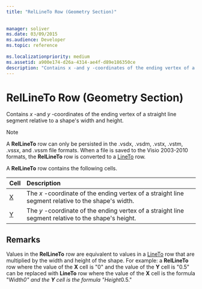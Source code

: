 ```yaml
---
title: "RelLineTo Row (Geometry Section)"
 
 
manager: soliver
ms.date: 03/09/2015
ms.audience: Developer
ms.topic: reference
 
ms.localizationpriority: medium
ms.assetid: a900e174-d26a-4314-ae4f-d89e186350ce
description: "Contains x -and y -coordinates of the ending vertex of a straight line segment relative to a shape's width and height."
---
```


# RelLineTo Row (Geometry Section)

Contains  *x*  -and  *y*  -coordinates of the ending vertex of a straight line segment relative to a shape's width and height. 
  
> [!NOTE]
> A **RelLineTo** row can only be persisted in the .vsdx, .vsdm, .vstx, .vstm, .vssx, and .vssm file formats. When a file is saved to the Visio 2003-2010 formats, the **RelLineTo** row is converted to a [LineTo](lineto-row-geometry-section.md) row. 
  
A **RelLineTo** row contains the following cells. 
  
|**Cell**|**Description**|
|:-----|:-----|
|[X](x-cell-geometry-section.md) <br/> |The *x*  -coordinate of the ending vertex of a straight line segment relative to the shape's width.  <br/> |
|[Y](y-cell-geometry-section.md) <br/> |The *y*  -coordinate of the ending vertex of a straight line segment relative to the shape's height.  <br/> |
   
## Remarks

Values in the **RelLineTo** row are equivalent to values in a [LineTo](lineto-row-geometry-section.md) row that are multiplied by the width and height of the shape. For example: a **RelLineTo** row where the value of the **X** cell is "0" and the value of the **Y** cell is "0.5" can be replaced with **LineTo** row where the value of the **X** cell is the formula "Width*0" and the **Y** cell is the formula "Height*0.5." 
  

